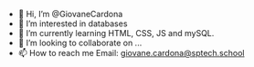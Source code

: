 - 👋 Hi, I’m @GiovaneCardona
- 👀 I’m interested in databases
- 🌱 I’m currently learning HTML, CSS, JS and mySQL.
- 💞️ I’m looking to collaborate on ...
- 📫 How to reach me Email: giovane.cardona@sptech.school

<!---
GiovaneCardona/GiovaneCardona is a ✨ special ✨ repository because its `README.md` (this file) appears on your GitHub profile.
You can click the Preview link to take a look at your changes.
--->
